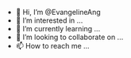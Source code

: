- 👋 Hi, I’m @EvangelineAng
- 👀 I’m interested in ...
- 🌱 I’m currently learning ...
- 💞️ I’m looking to collaborate on ...
- 📫 How to reach me ...

<!---
EvangelineAng/EvangelineAng is a ✨ special ✨ repository because its `README.md` (this file) appears on your GitHub profile.
You can click the Preview link to take a look at your changes.
--->
